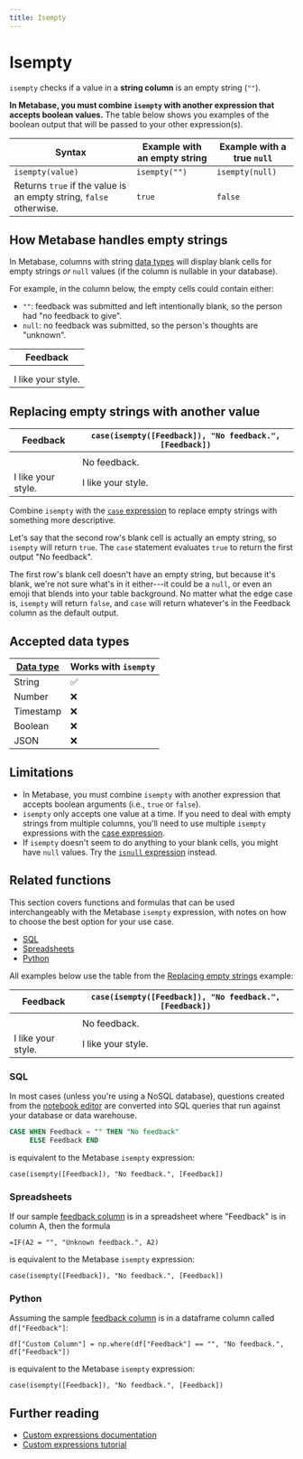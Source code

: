 ```yaml
---
title: Isempty
---
```


# Isempty

`isempty` checks if a value in a **string column** is an empty string (`""`).

**In Metabase, you must combine `isempty` with another expression that accepts boolean values.** The table below shows you examples of the boolean output that will be passed to your other expression(s).

| Syntax                                                             | Example with an empty string | Example with a true `null` |
| ------------------------------------------------------------------ | ---------------------------- | -------------------------- |
| `isempty(value)`                                                   | `isempty("")`                | `isempty(null)`            |
| Returns `true` if the value is an empty string, `false` otherwise. | `true`                       | `false`                    |

## How Metabase handles empty strings

In Metabase, columns with string [data types][data-types] will display blank cells for empty strings _or_ `null` values (if the column is nullable in your database).

For example, in the column below, the empty cells could contain either:

- `""`: feedback was submitted and left intentionally blank, so the person had "no feedback to give".
- `null`: no feedback was submitted, so the person's thoughts are "unknown".

| Feedback           |
| ------------------ |
|                    |
|                    |
| I like your style. |

## Replacing empty strings with another value

| Feedback           | `case(isempty([Feedback]), "No feedback.", [Feedback])` |
| ------------------ | ------------------------------------------------------- |
|                    |                                                         |
|                    | No feedback.                                            |
| I like your style. | I like your style.                                      |

Combine `isempty` with the [`case` expression](./case.md) to replace empty strings with something more descriptive.

Let's say that the second row's blank cell is actually an empty string, so `isempty` will return `true`. The `case` statement evaluates `true` to return the first output "No feedback".

The first row's blank cell doesn't have an empty string, but because it's blank, we're not sure what's in it either---it could be a `null`, or even an emoji that blends into your table background. No matter what the edge case is, `isempty` will return `false`, and `case` will return whatever's in the Feedback column as the default output.

## Accepted data types

| [Data type][data-types] | Works with `isempty` |
| ----------------------- | -------------------- |
| String                  | ✅                   |
| Number                  | ❌                   |
| Timestamp               | ❌                   |
| Boolean                 | ❌                   |
| JSON                    | ❌                   |

## Limitations

- In Metabase, you must combine `isempty` with another expression that accepts boolean arguments (i.e., `true` or `false`).
- `isempty` only accepts one value at a time. If you need to deal with empty strings from multiple columns, you'll need to use multiple `isempty` expressions with the [case expression](./case.md).
- If `isempty` doesn't seem to do anything to your blank cells, you might have `null` values. Try the [`isnull` expression](./isnull.md) instead.

## Related functions

This section covers functions and formulas that can be used interchangeably with the Metabase `isempty` expression, with notes on how to choose the best option for your use case.

- [SQL](#sql)
- [Spreadsheets](#spreadsheets)
- [Python](#python)

All examples below use the table from the [Replacing empty strings](#replacing-empty-strings-with-another-value) example:

| Feedback           | `case(isempty([Feedback]), "No feedback.", [Feedback])` |
| ------------------ | ------------------------------------------------------- |
|                    |                                                         |
|                    | No feedback.                                            |
| I like your style. | I like your style.                                      |

### SQL

In most cases (unless you're using a NoSQL database), questions created from the [notebook editor][notebook-editor-def] are converted into SQL queries that run against your database or data warehouse.

```sql
CASE WHEN Feedback = "" THEN "No feedback"
     ELSE Feedback END
```

is equivalent to the Metabase `isempty` expression:

```
case(isempty([Feedback]), "No feedback.", [Feedback])
```

### Spreadsheets

If our sample [feedback column](#replacing-empty-strings-with-another-value) is in a spreadsheet where "Feedback" is in column A, then the formula

```
=IF(A2 = "", "Unknown feedback.", A2)
```

is equivalent to the Metabase `isempty` expression:

```
case(isempty([Feedback]), "No feedback.", [Feedback])
```

### Python

Assuming the sample [feedback column](#replacing-empty-strings-with-another-value) is in a dataframe column called `df["Feedback"]`:

```
df["Custom Column"] = np.where(df["Feedback"] == "", "No feedback.", df["Feedback"])
```

is equivalent to the Metabase `isempty` expression:

```
case(isempty([Feedback]), "No feedback.", [Feedback])
```

## Further reading

- [Custom expressions documentation][custom-expressions-doc]
- [Custom expressions tutorial][custom-expressions-learn]

[custom-expressions-doc]: ../expressions.md
[custom-expressions-learn]: https://www.metabase.com/learn/questions/custom-expressions
[data-types]: https://www.metabase.com/learn/databases/data-types-overview#examples-of-data-types
[notebook-editor-def]: https://www.metabase.com/glossary/notebook_editor
[numpy]: https://numpy.org/doc/
[pandas]: https://pandas.pydata.org/pandas-docs/stable/
